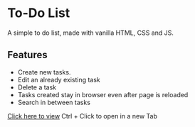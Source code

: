 <h1>To-Do List</h1>
<p> A simple to do list, made with vanilla HTML, CSS and JS.</p>
<h2>Features</h2>
<ul>
  <li>Create new tasks.</li>
  <li>Edit an already existing task</li>
  <li>Delete a task</li>
  <li>Tasks created stay in browser even after page is reloaded</li>
  <li>Search in between tasks</li>
</ul>
<a href="https://kunalkeshan.com/vanilla-to-do-list-html-css-js/">Click here to view</a><span> Ctrl + Click to open in a new Tab</span>
